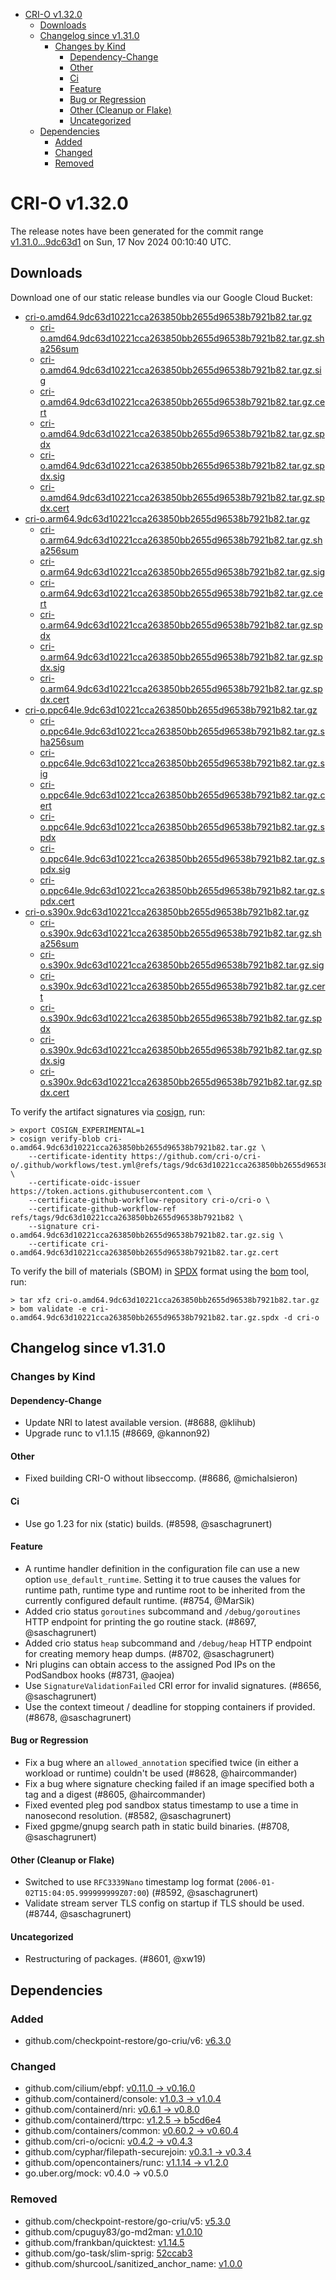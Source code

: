 - [CRI-O v1.32.0](#cri-o-v1320)
  - [Downloads](#downloads)
  - [Changelog since v1.31.0](#changelog-since-v1310)
    - [Changes by Kind](#changes-by-kind)
      - [Dependency-Change](#dependency-change)
      - [Other](#other)
      - [Ci](#ci)
      - [Feature](#feature)
      - [Bug or Regression](#bug-or-regression)
      - [Other (Cleanup or Flake)](#other-cleanup-or-flake)
      - [Uncategorized](#uncategorized)
  - [Dependencies](#dependencies)
    - [Added](#added)
    - [Changed](#changed)
    - [Removed](#removed)

# CRI-O v1.32.0

The release notes have been generated for the commit range
[v1.31.0...9dc63d1](https://github.com/cri-o/cri-o/compare/v1.31.0...v1.32.0) on Sun, 17 Nov 2024 00:10:40 UTC.

## Downloads

Download one of our static release bundles via our Google Cloud Bucket:

- [cri-o.amd64.9dc63d10221cca263850bb2655d96538b7921b82.tar.gz](https://storage.googleapis.com/cri-o/artifacts/cri-o.amd64.9dc63d10221cca263850bb2655d96538b7921b82.tar.gz)
  - [cri-o.amd64.9dc63d10221cca263850bb2655d96538b7921b82.tar.gz.sha256sum](https://storage.googleapis.com/cri-o/artifacts/cri-o.amd64.9dc63d10221cca263850bb2655d96538b7921b82.tar.gz.sha256sum)
  - [cri-o.amd64.9dc63d10221cca263850bb2655d96538b7921b82.tar.gz.sig](https://storage.googleapis.com/cri-o/artifacts/cri-o.amd64.9dc63d10221cca263850bb2655d96538b7921b82.tar.gz.sig)
  - [cri-o.amd64.9dc63d10221cca263850bb2655d96538b7921b82.tar.gz.cert](https://storage.googleapis.com/cri-o/artifacts/cri-o.amd64.9dc63d10221cca263850bb2655d96538b7921b82.tar.gz.cert)
  - [cri-o.amd64.9dc63d10221cca263850bb2655d96538b7921b82.tar.gz.spdx](https://storage.googleapis.com/cri-o/artifacts/cri-o.amd64.9dc63d10221cca263850bb2655d96538b7921b82.tar.gz.spdx)
  - [cri-o.amd64.9dc63d10221cca263850bb2655d96538b7921b82.tar.gz.spdx.sig](https://storage.googleapis.com/cri-o/artifacts/cri-o.amd64.9dc63d10221cca263850bb2655d96538b7921b82.tar.gz.spdx.sig)
  - [cri-o.amd64.9dc63d10221cca263850bb2655d96538b7921b82.tar.gz.spdx.cert](https://storage.googleapis.com/cri-o/artifacts/cri-o.amd64.9dc63d10221cca263850bb2655d96538b7921b82.tar.gz.spdx.cert)
- [cri-o.arm64.9dc63d10221cca263850bb2655d96538b7921b82.tar.gz](https://storage.googleapis.com/cri-o/artifacts/cri-o.arm64.9dc63d10221cca263850bb2655d96538b7921b82.tar.gz)
  - [cri-o.arm64.9dc63d10221cca263850bb2655d96538b7921b82.tar.gz.sha256sum](https://storage.googleapis.com/cri-o/artifacts/cri-o.arm64.9dc63d10221cca263850bb2655d96538b7921b82.tar.gz.sha256sum)
  - [cri-o.arm64.9dc63d10221cca263850bb2655d96538b7921b82.tar.gz.sig](https://storage.googleapis.com/cri-o/artifacts/cri-o.arm64.9dc63d10221cca263850bb2655d96538b7921b82.tar.gz.sig)
  - [cri-o.arm64.9dc63d10221cca263850bb2655d96538b7921b82.tar.gz.cert](https://storage.googleapis.com/cri-o/artifacts/cri-o.arm64.9dc63d10221cca263850bb2655d96538b7921b82.tar.gz.cert)
  - [cri-o.arm64.9dc63d10221cca263850bb2655d96538b7921b82.tar.gz.spdx](https://storage.googleapis.com/cri-o/artifacts/cri-o.arm64.9dc63d10221cca263850bb2655d96538b7921b82.tar.gz.spdx)
  - [cri-o.arm64.9dc63d10221cca263850bb2655d96538b7921b82.tar.gz.spdx.sig](https://storage.googleapis.com/cri-o/artifacts/cri-o.arm64.9dc63d10221cca263850bb2655d96538b7921b82.tar.gz.spdx.sig)
  - [cri-o.arm64.9dc63d10221cca263850bb2655d96538b7921b82.tar.gz.spdx.cert](https://storage.googleapis.com/cri-o/artifacts/cri-o.arm64.9dc63d10221cca263850bb2655d96538b7921b82.tar.gz.spdx.cert)
- [cri-o.ppc64le.9dc63d10221cca263850bb2655d96538b7921b82.tar.gz](https://storage.googleapis.com/cri-o/artifacts/cri-o.ppc64le.9dc63d10221cca263850bb2655d96538b7921b82.tar.gz)
  - [cri-o.ppc64le.9dc63d10221cca263850bb2655d96538b7921b82.tar.gz.sha256sum](https://storage.googleapis.com/cri-o/artifacts/cri-o.ppc64le.9dc63d10221cca263850bb2655d96538b7921b82.tar.gz.sha256sum)
  - [cri-o.ppc64le.9dc63d10221cca263850bb2655d96538b7921b82.tar.gz.sig](https://storage.googleapis.com/cri-o/artifacts/cri-o.ppc64le.9dc63d10221cca263850bb2655d96538b7921b82.tar.gz.sig)
  - [cri-o.ppc64le.9dc63d10221cca263850bb2655d96538b7921b82.tar.gz.cert](https://storage.googleapis.com/cri-o/artifacts/cri-o.ppc64le.9dc63d10221cca263850bb2655d96538b7921b82.tar.gz.cert)
  - [cri-o.ppc64le.9dc63d10221cca263850bb2655d96538b7921b82.tar.gz.spdx](https://storage.googleapis.com/cri-o/artifacts/cri-o.ppc64le.9dc63d10221cca263850bb2655d96538b7921b82.tar.gz.spdx)
  - [cri-o.ppc64le.9dc63d10221cca263850bb2655d96538b7921b82.tar.gz.spdx.sig](https://storage.googleapis.com/cri-o/artifacts/cri-o.ppc64le.9dc63d10221cca263850bb2655d96538b7921b82.tar.gz.spdx.sig)
  - [cri-o.ppc64le.9dc63d10221cca263850bb2655d96538b7921b82.tar.gz.spdx.cert](https://storage.googleapis.com/cri-o/artifacts/cri-o.ppc64le.9dc63d10221cca263850bb2655d96538b7921b82.tar.gz.spdx.cert)
- [cri-o.s390x.9dc63d10221cca263850bb2655d96538b7921b82.tar.gz](https://storage.googleapis.com/cri-o/artifacts/cri-o.s390x.9dc63d10221cca263850bb2655d96538b7921b82.tar.gz)
  - [cri-o.s390x.9dc63d10221cca263850bb2655d96538b7921b82.tar.gz.sha256sum](https://storage.googleapis.com/cri-o/artifacts/cri-o.s390x.9dc63d10221cca263850bb2655d96538b7921b82.tar.gz.sha256sum)
  - [cri-o.s390x.9dc63d10221cca263850bb2655d96538b7921b82.tar.gz.sig](https://storage.googleapis.com/cri-o/artifacts/cri-o.s390x.9dc63d10221cca263850bb2655d96538b7921b82.tar.gz.sig)
  - [cri-o.s390x.9dc63d10221cca263850bb2655d96538b7921b82.tar.gz.cert](https://storage.googleapis.com/cri-o/artifacts/cri-o.s390x.9dc63d10221cca263850bb2655d96538b7921b82.tar.gz.cert)
  - [cri-o.s390x.9dc63d10221cca263850bb2655d96538b7921b82.tar.gz.spdx](https://storage.googleapis.com/cri-o/artifacts/cri-o.s390x.9dc63d10221cca263850bb2655d96538b7921b82.tar.gz.spdx)
  - [cri-o.s390x.9dc63d10221cca263850bb2655d96538b7921b82.tar.gz.spdx.sig](https://storage.googleapis.com/cri-o/artifacts/cri-o.s390x.9dc63d10221cca263850bb2655d96538b7921b82.tar.gz.spdx.sig)
  - [cri-o.s390x.9dc63d10221cca263850bb2655d96538b7921b82.tar.gz.spdx.cert](https://storage.googleapis.com/cri-o/artifacts/cri-o.s390x.9dc63d10221cca263850bb2655d96538b7921b82.tar.gz.spdx.cert)

To verify the artifact signatures via [cosign](https://github.com/sigstore/cosign), run:

```console
> export COSIGN_EXPERIMENTAL=1
> cosign verify-blob cri-o.amd64.9dc63d10221cca263850bb2655d96538b7921b82.tar.gz \
    --certificate-identity https://github.com/cri-o/cri-o/.github/workflows/test.yml@refs/tags/9dc63d10221cca263850bb2655d96538b7921b82 \
    --certificate-oidc-issuer https://token.actions.githubusercontent.com \
    --certificate-github-workflow-repository cri-o/cri-o \
    --certificate-github-workflow-ref refs/tags/9dc63d10221cca263850bb2655d96538b7921b82 \
    --signature cri-o.amd64.9dc63d10221cca263850bb2655d96538b7921b82.tar.gz.sig \
    --certificate cri-o.amd64.9dc63d10221cca263850bb2655d96538b7921b82.tar.gz.cert
```

To verify the bill of materials (SBOM) in [SPDX](https://spdx.org) format using the [bom](https://sigs.k8s.io/bom) tool, run:

```console
> tar xfz cri-o.amd64.9dc63d10221cca263850bb2655d96538b7921b82.tar.gz
> bom validate -e cri-o.amd64.9dc63d10221cca263850bb2655d96538b7921b82.tar.gz.spdx -d cri-o
```

## Changelog since v1.31.0

### Changes by Kind

#### Dependency-Change
 - Update NRI to latest available version. (#8688, @klihub)
 - Upgrade runc to v1.1.15 (#8669, @kannon92)

#### Other
 - Fixed building CRI-O without libseccomp. (#8686, @michalsieron)

#### Ci
 - Use go 1.23 for nix (static) builds. (#8598, @saschagrunert)

#### Feature
 - A runtime handler definition in the configuration file can use a new option `use_default_runtime`. Setting it to true causes the values for runtime path, runtime type and runtime root to be inherited from the currently configured default runtime. (#8754, @MarSik)
 - Added crio status `goroutines` subcommand and `/debug/goroutines` HTTP endpoint for printing the go routine stack. (#8697, @saschagrunert)
 - Added crio status `heap` subcommand and `/debug/heap` HTTP endpoint for creating memory heap dumps. (#8702, @saschagrunert)
 - Nri plugins can obtain access to the assigned Pod IPs on the PodSandbox hooks (#8731, @aojea)
 - Use `SignatureValidationFailed` CRI error for invalid signatures. (#8656, @saschagrunert)
 - Use the context timeout / deadline for stopping containers if provided. (#8678, @saschagrunert)

#### Bug or Regression
 - Fix a bug where an `allowed_annotation` specified twice (in either a workload or runtime) couldn't be used (#8628, @haircommander)
 - Fix a bug where signature checking failed if an image specified both a tag and a digest (#8605, @haircommander)
 - Fixed evented pleg pod sandbox status timestamp to use a time in nanosecond resolution. (#8582, @saschagrunert)
 - Fixed gpgme/gnupg search path in static build binaries. (#8708, @saschagrunert)

#### Other (Cleanup or Flake)
 - Switched to use `RFC3339Nano` timestamp log format (`2006-01-02T15:04:05.999999999Z07:00`) (#8592, @saschagrunert)
 - Validate stream server TLS config on startup if TLS should be used. (#8744, @saschagrunert)

#### Uncategorized
 - Restructuring of packages. (#8601, @xw19)

## Dependencies

### Added
- github.com/checkpoint-restore/go-criu/v6: [v6.3.0](https://github.com/checkpoint-restore/go-criu/tree/v6.3.0)

### Changed
- github.com/cilium/ebpf: [v0.11.0 → v0.16.0](https://github.com/cilium/ebpf/compare/v0.11.0...v0.16.0)
- github.com/containerd/console: [v1.0.3 → v1.0.4](https://github.com/containerd/console/compare/v1.0.3...v1.0.4)
- github.com/containerd/nri: [v0.6.1 → v0.8.0](https://github.com/containerd/nri/compare/v0.6.1...v0.8.0)
- github.com/containerd/ttrpc: [v1.2.5 → b5cd6e4](https://github.com/containerd/ttrpc/compare/v1.2.5...b5cd6e4)
- github.com/containers/common: [v0.60.2 → v0.60.4](https://github.com/containers/common/compare/v0.60.2...v0.60.4)
- github.com/cri-o/ocicni: [v0.4.2 → v0.4.3](https://github.com/cri-o/ocicni/compare/v0.4.2...v0.4.3)
- github.com/cyphar/filepath-securejoin: [v0.3.1 → v0.3.4](https://github.com/cyphar/filepath-securejoin/compare/v0.3.1...v0.3.4)
- github.com/opencontainers/runc: [v1.1.14 → v1.2.0](https://github.com/opencontainers/runc/compare/v1.1.14...v1.2.0)
- go.uber.org/mock: v0.4.0 → v0.5.0

### Removed
- github.com/checkpoint-restore/go-criu/v5: [v5.3.0](https://github.com/checkpoint-restore/go-criu/tree/v5.3.0)
- github.com/cpuguy83/go-md2man: [v1.0.10](https://github.com/cpuguy83/go-md2man/tree/v1.0.10)
- github.com/frankban/quicktest: [v1.14.5](https://github.com/frankban/quicktest/tree/v1.14.5)
- github.com/go-task/slim-sprig: [52ccab3](https://github.com/go-task/slim-sprig/tree/52ccab3)
- github.com/shurcooL/sanitized_anchor_name: [v1.0.0](https://github.com/shurcooL/sanitized_anchor_name/tree/v1.0.0)
